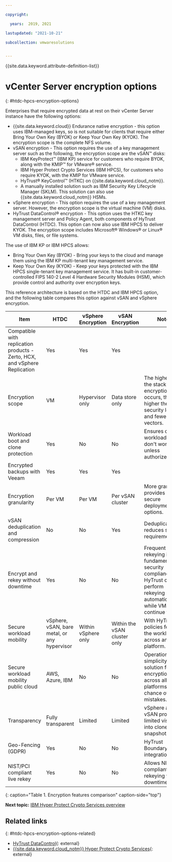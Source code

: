```yaml
---

copyright:

  years:  2019, 2021

lastupdated: "2021-10-21"

subcollection: vmwaresolutions


---
```


{{site.data.keyword.attribute-definition-list}}

# vCenter Server encryption options
{: #htdc-hpcs-encryption-options}

Enterprises that require encrypted data at rest on their vCenter Server instance have the following options:

* {{site.data.keyword.cloud}} Endurance native encryption - this option uses IBM-managed keys, so is not suitable for clients that require either Bring Your Own Key (BYOK) or Keep Your Own Key (KYOK). The encryption scope is the complete NFS volume.
* vSAN encryption - This option requires the use of a key management server such as the following, the encryption scope are the vSAN™ disks:
   * IBM KeyProtect™ (IBM KP) service for customers who require BYOK, along with the KMIP™ for VMware® service.
   * IBM Hyper Protect Crypto Services (IBM HPCS), for customers who require KYOK, with the KMIP for VMware service.
   * HyTrust® KeyControl™ (HTKC) on {{site.data.keyword.cloud_notm}}.
   * A manually installed solution such as IBM Security Key Lifecycle Manager (SKLM). This solution can also use {{site.data.keyword.cloud_notm}} HSMs.
* vSphere encryption - This option requires the use of a key management server. However, the encryption scope is the virtual machine (VM) disks.
* HyTrust DataControl® encryption - This option uses the HTKC key management server and Policy Agent, both components of HyTrust DataControl (HTDC). This option can now also use IBM HPCS to deliver KYOK. The encryption scope includes Microsoft® Windows® or Linux® VM disks, files, or file systems.

The use of IBM KP or IBM HPCS allows:
* Bring Your Own Key (BYOK) - Bring your keys to the cloud and manage them using the IBM KP multi-tenant key management service.
* Keep Your Own Key (KYOK) - Keep your keys protected with the IBM HPCS single-tenant key management service. It has built-in customer-controlled FIPS 140-2 Level 4 Hardware Security Modules (HSM), which provide control and authority over encryption keys.

This reference architecture is based on the HTDC and IBM HPCS option, and the following table compares this option against vSAN and vSphere encryption.

| Item | HTDC | vSphere Encryption | vSAN Encryption | Notes |
| ---- | ---- | ------------------ | --------------- | ----- |
| Compatible with replication products - Zerto, HCX, and vSphere Replication | Yes | Yes | Yes| |
| Encryption scope | VM | Hypervisor only | Data store only | The higher up the stack encryption occurs, the higher the security level and fewer attack vectors. |
| Workload boot and clone protection | Yes | No | No | Ensures cloned workloads. VMs don't work unless authorized. |
| Encrypted backups with Veeam | Yes | Yes | Yes | |
| Encryption granularity | Per VM | Per VM | Per vSAN cluster | More granularity provides more secure deployment options. |
| vSAN deduplication and compression | No | No | Yes | Deduplication reduces storage requirements. |
| Encrypt and rekey without downtime | Yes | No | No | Frequent rekeying is fundamental to security compliance. HyTrust can perform rekeying automatically, while VMs continue to run. |
| Secure workload mobility | vSphere, vSAN, bare metal, or any hypervisor | Within vSphere only | Within the vSAN cluster only | With HyTrust, policies follow the workload across any platform. |
| Secure workload mobility public cloud | AWS, Azure, IBM | No | No | Operational simplicity - one solution for encryption across all platforms, less chance of mistakes. |
| Transparency | Fully transparent | Limited | Limited | vSphere and vSAN provide limited visibility into clones and snapshots. |
| Geo-Fencing (GDPR) | Yes | No | No | HyTrust BoundaryControl integration |
| NIST/PCI compliant live rekey | Yes | No | No | Allows NIST-compliant rekeying without downtime. |
{: caption="Table 1. Encryption features comparison" caption-side="top"}

**Next topic:** [IBM Hyper Protect Crypto Services overview](/docs/vmwaresolutions?topic=vmwaresolutions-htdc-hpcs-hpcs-overview)

## Related links
{: #htdc-hpcs-encryption-options-related}

* [HyTrust DataControl](https://www.hytrust.com/products/datacontrol-workload-encryption/){: external}
* [{{site.data.keyword.cloud_notm}} Hyper Protect Crypto Services](https://www.ibm.com/cloud/hyper-protect-crypto){: external}
